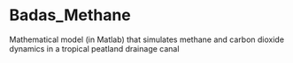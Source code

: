 # Badas_Methane
Mathematical model (in Matlab) that simulates methane and carbon dioxide dynamics in a tropical peatland drainage canal

